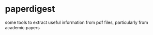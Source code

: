 # paperdigest
some tools to extract useful information from pdf files, particularly from academic papers
